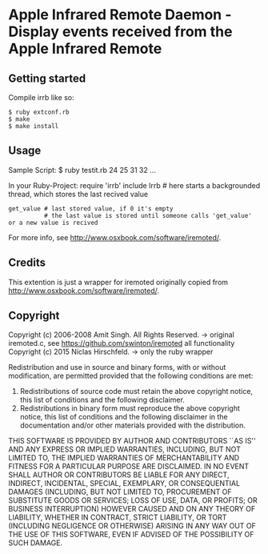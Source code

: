 Apple Infrared Remote Daemon - Display events received from the Apple Infrared Remote
====================================================================================

Getting started
---------------
Compile irrb like so:

    $ ruby extconf.rb
    $ make
    $ make install

Usage
-----

Sample Script:
    $ ruby testit.rb
    24
    25
    31
    32
    ...

In your Ruby-Project:
    require 'irrb'
    include Irrb # here starts a backgrounded thread, which stores the last recived value

    get_value # last stored value, if 0 it's empty
              # the last value is stored until someone calls 'get_value' or a new value is recived

For more info, see <http://www.osxbook.com/software/iremoted/>.

Credits
-------
This extention is just a wrapper for iremoted originally copied from <http://www.osxbook.com/software/iremoted/>.

Copyright
---------
Copyright (c) 2006-2008 Amit Singh. All Rights Reserved.
    -> original iremoted.c, see https://github.com/swinton/iremoted
       all functionality
Copyright (c) 2015 Niclas Hirschfeld.
    -> only the ruby wrapper

Redistribution and use in source and binary forms, with or without
modification, are permitted provided that the following conditions
are met:
1. Redistributions of source code must retain the above copyright
   notice, this list of conditions and the following disclaimer.
2. Redistributions in binary form must reproduce the above copyright
   notice, this list of conditions and the following disclaimer in the
   documentation and/or other materials provided with the distribution.
   
THIS SOFTWARE IS PROVIDED BY AUTHOR AND CONTRIBUTORS ``AS IS'' AND
ANY EXPRESS OR IMPLIED WARRANTIES, INCLUDING, BUT NOT LIMITED TO, THE
IMPLIED WARRANTIES OF MERCHANTABILITY AND FITNESS FOR A PARTICULAR PURPOSE
ARE DISCLAIMED.  IN NO EVENT SHALL AUTHOR OR CONTRIBUTORS BE LIABLE
FOR ANY DIRECT, INDIRECT, INCIDENTAL, SPECIAL, EXEMPLARY, OR CONSEQUENTIAL
DAMAGES (INCLUDING, BUT NOT LIMITED TO, PROCUREMENT OF SUBSTITUTE GOODS
OR SERVICES; LOSS OF USE, DATA, OR PROFITS; OR BUSINESS INTERRUPTION)
HOWEVER CAUSED AND ON ANY THEORY OF LIABILITY, WHETHER IN CONTRACT, STRICT
LIABILITY, OR TORT (INCLUDING NEGLIGENCE OR OTHERWISE) ARISING IN ANY WAY
OUT OF THE USE OF THIS SOFTWARE, EVEN IF ADVISED OF THE POSSIBILITY OF
SUCH DAMAGE.